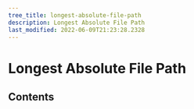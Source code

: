 ```yaml
---
tree_title: longest-absolute-file-path
description: Longest Absolute File Path
last_modified: 2022-06-09T21:23:28.2328
---
```


# Longest Absolute File Path

## Contents
